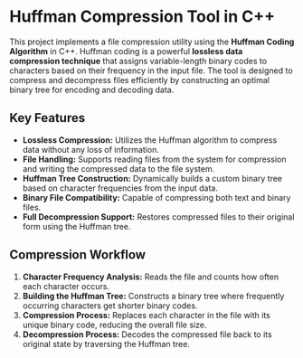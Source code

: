 # Huffman Compression Tool in C++

This project implements a file compression utility using the **Huffman Coding Algorithm** in C++. Huffman coding is a powerful **lossless data compression technique** that assigns variable-length binary codes to characters based on their frequency in the input file. The tool is designed to compress and decompress files efficiently by constructing an optimal binary tree for encoding and decoding data.

## Key Features

- **Lossless Compression:** Utilizes the Huffman algorithm to compress data without any loss of information.
- **File Handling:** Supports reading files from the system for compression and writing the compressed data to the file system.
- **Huffman Tree Construction:** Dynamically builds a custom binary tree based on character frequencies from the input data.
- **Binary File Compatibility:** Capable of compressing both text and binary files.
- **Full Decompression Support:** Restores compressed files to their original form using the Huffman tree.

## Compression Workflow

1. **Character Frequency Analysis:** Reads the file and counts how often each character occurs.
2. **Building the Huffman Tree:** Constructs a binary tree where frequently occurring characters get shorter binary codes.
3. **Compression Process:** Replaces each character in the file with its unique binary code, reducing the overall file size.
4. **Decompression Process:** Decodes the compressed file back to its original state by traversing the Huffman tree.
